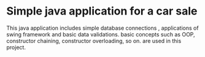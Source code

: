 # Simple java application for a car sale 

This java application includes simple database connections , applications of swing framework and basic data validations. basic concepts such as OOP, constructor chaining, constructor overloading, so on. are used in this project.
